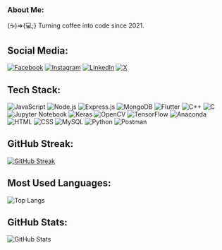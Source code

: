 ### About Me:

(☕)=>{💻;} Turning coffee into code since 2021.

## Social Media:
[![Facebook](https://img.shields.io/badge/-Facebook-1877F2?style=flat&logo=facebook&logoColor=white)](https://www.facebook.com/SRKain.Saugat/)
[![Instagram](https://img.shields.io/badge/-Instagram-E4405F?style=flat&logo=instagram&logoColor=white)](https://www.instagram.com/saugatneupane_/)
[![LinkedIn](https://img.shields.io/badge/-LinkedIn-0077B5?style=flat&logo=linkedin&logoColor=white)](https://www.linkedin.com/in/saugat-neupane-621a7326a/)
[![X](https://img.shields.io/badge/-X-333333?style=flat&logo=x&logoColor=white)](https://x.com/saugatneupane_?s=09)

## Tech Stack:

![JavaScript](https://img.shields.io/badge/-JavaScript-05122A?style=flat&logo=javascript) 
![Node.js](https://img.shields.io/badge/-Node.js-05122A?style=flat&logo=node.js) 
![Express.js](https://img.shields.io/badge/-Express.js-05122A?style=flat&logo=express) 
![MongoDB](https://img.shields.io/badge/-MongoDB-05122A?style=flat&logo=mongodb) 
![Flutter](https://img.shields.io/badge/-Flutter-05122A?style=flat&logo=flutter) 
![C++](https://img.shields.io/badge/-C++-05122A?style=flat&logo=c%2B%2B) 
![C](https://img.shields.io/badge/-C-05122A?style=flat&logo=c) 
![Jupyter Notebook](https://img.shields.io/badge/-Jupyter%20Notebook-05122A?style=flat&logo=jupyter) 
![Keras](https://img.shields.io/badge/-Keras-05122A?style=flat&logo=keras) 
![OpenCV](https://img.shields.io/badge/-OpenCV-05122A?style=flat&logo=opencv) 
![TensorFlow](https://img.shields.io/badge/-TensorFlow-05122A?style=flat&logo=tensorflow) 
![Anaconda](https://img.shields.io/badge/-Anaconda-05122A?style=flat&logo=anaconda) 
![HTML](https://img.shields.io/badge/-HTML-05122A?style=flat&logo=html5) 
![CSS](https://img.shields.io/badge/-CSS-05122A?style=flat&logo=css3) 
![MySQL](https://img.shields.io/badge/-MySQL-05122A?style=flat&logo=mysql) 
![Python](https://img.shields.io/badge/-Python-05122A?style=flat&logo=python) 
![Postman](https://img.shields.io/badge/-Postman-05122A?style=flat&logo=postman)




## GitHub Streak:
[![GitHub Streak](https://github-readme-streak-stats.herokuapp.com/?user=neupanesaugat&theme=dark)](https://git.io/streak-stats)

## Most Used Languages:
![Top Langs](https://github-readme-stats.vercel.app/api/top-langs/?username=neupanesaugat&layout=compact&theme=dark)

## GitHub Stats:
![GitHub Stats](https://github-readme-stats.vercel.app/api?username=neupanesaugat&show_icons=true&theme=dark)
